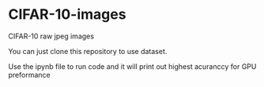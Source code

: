 # CIFAR-10-images
CIFAR-10 raw jpeg images

You can just clone this repository to use dataset.


Use the ipynb file to run code and it will print out highest acuranccy for GPU preformance 
